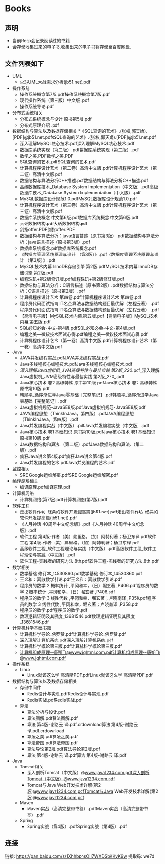 # Books
## 声明
  * 当前Resp会记录阅读过的书籍
  * 会存储收集过来的电子书,收集出来的电子书将存储至百度网盘.
  
## 文件列表如下

* UML
	* 火球UML大战需求分析(jb51.net).pdf
* 操作系统
	* 操作系统概念第7版.pdf操作系统概念第7版.pdf
	* 现代操作系统（第三版）中文版 .pdf
	* 操作系统导论.pdf
* 分布式系统相关
	* 分布式系统概念与设计 原书第5版.pdf
	* 分布式原理介绍 .pdf
* 数据结构与算法以及数据存储相关
	*《SQL查询的艺术》.(张权,郭天娇).[PDF]@jb51.net.pdf《SQL查询的艺术》.(张权,郭天娇).[PDF]@jb51.net.pdf
	* 深入理解MySQL核心技术.pdf深入理解MySQL核心技术.pdf
	* 数据库系统实现（第二版）.pdf数据库系统实现（第二版）.pdf
	* 数学之美.PDF数学之美.PDF
	* SQL查询的艺术.pdfSQL查询的艺术.pdf
	* 计算机程序设计艺术（第二卷）高清中文版.pdf计算机程序设计艺术（第二卷）高清中文版.pdf
	* 数据结构与算法分析C++描述.pdf数据结构与算法分析C++描述.pdf
	* 高级数据库技术_Database System Implementation（中文版）.pdf高级数据库技术_Database System Implementation（中文版）.pdf
	* MySQL数据库设计规范1.0.pdfMySQL数据库设计规范1.0.pdf
	* 计算机程序设计艺术（第三卷）高清中文版.pdf计算机程序设计艺术（第三卷）高清中文版.pdf
	* 数据库系统概念 中文第6版.pdf数据库系统概念 中文第6版.pdf
	* 大话数据结构.pdf大话数据结构.pdf
	* 剑指offer.PDF剑指offer.PDF
	* 数据结构与算法分析：java语言描述（原书第3版）.pdf数据结构与算法分析：java语言描述（原书第3版）.pdf
	* 数据库系统概念.pdf数据库系统概念.pdf
	* 《数据库管理系统原理与设计 （第3版）》.pdf《数据库管理系统原理与设计 （第3版）》.pdf
	* MySQL技术内幕  InnoDB存储引擎  第2版.pdfMySQL技术内幕  InnoDB存储引擎  第2版.pdf
	* 编程珠玑+第2版修订版.pdf编程珠玑+第2版修订版.pdf
	* 数据结构与算法分析：C语言描述（原书第2版）.pdf数据结构与算法分析：C语言描述（原书第2版）.pdf
	* 计算机程序设计艺术 第四卷.pdf计算机程序设计艺术 第四卷.pdf
	* 程序员代码面试指南 IT名企算法与数据结构题目最优解（左程云著） .pdf程序员代码面试指南 IT名企算法与数据结构题目最优解（左程云著） .pdf
	* 【高清电子版】MySQL技术内幕.第五版.pdf【高清电子版】MySQL技术内幕.第五版.pdf
	* SQL必知必会-中文-第4版.pdfSQL必知必会-中文-第4版.pdf
	* 编程之美—微软技术面试心得.pdf编程之美—微软技术面试心得.pdf
	* 计算机程序设计艺术（第一卷）高清中文版.pdf计算机程序设计艺术（第一卷）高清中文版.pdf
* Java
	* JAVA并发编程实战.pdfJAVA并发编程实战.pdf
	* Java多线程核心编程技术.pdfJava多线程核心编程技术.pdf
	* _深入理解Java虚拟机_JVM高级特性与最佳实践 第2版_220_.pdf_深入理解Java虚拟机_JVM高级特性与最佳实践 第2版_220_.pdf
	* Java核心技术 卷2 高级特性 原书第10版.pdfJava核心技术 卷2 高级特性 原书第10版.pdf
	* 韩顺平_循序渐进学Java零基础【完整笔记】.pdf韩顺平_循序渐进学Java零基础【完整笔记】.pdf
	* Java虚拟机规范-JavaSE8版.pdfJava虚拟机规范-JavaSE8版.pdf
	* JAVA编程思想（ThinkInJava，第四版）.pdfJAVA编程思想（ThinkInJava，第四版）.pdf
	* Java并发编程实战（中文版）.pdfJava并发编程实战（中文版）.pdf
	* Java核心技术 卷1 基础知识 原书第10版.pdfJava核心技术 卷1 基础知识 原书第10版.pdf
	* Java数据结构和算法.（第二版）.pdfJava数据结构和算法.（第二版）.pdf
	* 疯狂Java讲义第4版.pdf疯狂Java讲义第4版.pdf
	* Java并发编程的艺术.pdfJava并发编程的艺术.pdf
* 监控相关
	* SRE  Google运维解密.pdfSRE  Google运维解密.pdf
* 编译原理相关
	* 编译原理.pdf编译原理.pdf
* 计算机网络
	* 计算机网络(第7版).pdf计算机网络(第7版).pdf
* 软件工程
	* 走出软件作坊-经典的软件开发提高篇(jb51.net).pdf走出软件作坊-经典的软件开发提高篇(jb51.net).pdf
	* 《人月神话 40周年中文纪念版》.pdf《人月神话 40周年中文纪念版》.pdf
	* 软件工程 第4版-作者（美）弗里格，（加）阿特利著；杨卫东译.pdf软件工程 第4版-作者（美）弗里格，（加）阿特利著；杨卫东译.pdf
	* 高级软件工程_软件工程理论与实践（中文版）.pdf高级软件工程_软件工程理论与实践（中文版）.pdf
	* 软件工程-实践者的研究方法.8th.pdf软件工程-实践者的研究方法.8th.pdf
* 数学相关
	* 数学基础  修订本_14530860.pdf数学基础  修订本_14530860.pdf
	* 王义和：离散数学引论.pdf王义和：离散数学引论.pdf
	* 程序员的数学 2 概率统计 ,平冈和幸，（日）堀玄著 ,P406.pdf程序员的数学 2 概率统计 ,平冈和幸，（日）堀玄著 ,P406.pdf
	* 程序员的数学 3 线性代数 ,平冈和幸，堀玄著；卢晓南译 ,P358.pdf程序员的数学 3 线性代数 ,平冈和幸，堀玄著；卢晓南译 ,P358.pdf
	* 程序员的数学.pdf程序员的数学.pdf
	* 数理逻辑证明及其限度_13681546.pdf数理逻辑证明及其限度_13681546.pdf
* 计算机科学基础书籍
	* 计算机科学导论_佛罗赞.pdf计算机科学导论_佛罗赞.pdf
	* 深入理解计算机系统.pdf深入理解计算机系统.pdf
	* 计算机科学概论第三版.pdf计算机科学概论第三版.pdf
	* 计算机组成原理--唐朔飞@www.jqhtml.com.pdf计算机组成原理--唐朔飞@www.jqhtml.com.pdf
* 操作系统
	* Linux
		* Linux就该这么学 高清晰PDF.pdfLinux就该这么学 高清晰PDF.pdf
* 数据结构与算法以及数据存储相关
	* 存储中间件
		* Redis设计与实现.pdfRedis设计与实现.pdf
		* Redis实战.pdfRedis实战.pdf
	* 算法
		* 算法分析与设计.pdf
		* 算法图解.pdf算法图解.pdf
		* 算法 第4版-谢路云 译.pdf.crdownload算法 第4版-谢路云 译.pdf.crdownload
		* 算法之美.pdf算法之美.pdf
		* 算法帝国.pdf算法帝国.pdf
		* 算法导论第2版.pdf算法导论第2版.pdf
		* 算法 第4版-谢路云 译.pdf算法 第4版-谢路云 译.pdf
* Java
	* Tomcat相关
		* 深入剖析Tomcat（中文版）@www.java1234.com.pdf深入剖析Tomcat（中文版）@www.java1234.com.pdf
		* Tomcat与Java Web开发技术详解(第2版)@www.java1234.com.pdfTomcat与Java Web开发技术详解(第2版)@www.java1234.com.pdf
	* Maven
		* Maven实战（高清完整带书签）.pdfMaven实战（高清完整带书签）.pdf
	* Spring
		* Spring实战（第4版）.pdfSpring实战（第4版）.pdf




## 连接
链接: https://pan.baidu.com/s/1XhhbpnsOII7WXDSbKKyK9w 提取码: we7d 
